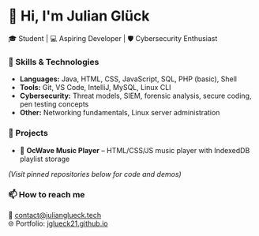 # 👋 Hi, I'm Julian Glück

🎓 Student | 💻 Aspiring Developer | 🛡️ Cybersecurity Enthusiast

### 🧠 Skills & Technologies
- **Languages:** Java, HTML, CSS, JavaScript, SQL, PHP (basic), Shell
- **Tools:** Git, VS Code, IntelliJ, MySQL, Linux CLI
- **Cybersecurity:** Threat models, SIEM, forensic analysis, secure coding, pen testing concepts
- **Other:** Networking fundamentals, Linux server administration

### 🔧 Projects
- 🎵 **OcWave Music Player** – HTML/CSS/JS music player with IndexedDB playlist storage

*(Visit pinned repositories below for code and demos)*

### 📫 How to reach me
<!-- Add email or placeholder -->
📧 contact@julianglueck.tech        
🌐 Portfolio: [jglueck21.github.io](https://jglueck21.github.io)

<!-- Optional icons or badge links -->
